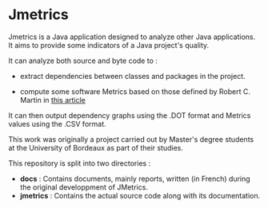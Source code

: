 # Jmetrics

Jmetrics is a Java application designed to analyze other Java applications.
It aims to provide some indicators of a Java project's quality.

It can analyze both source and byte code to :

 - extract dependencies between classes and packages in the project.
 
 - compute some software Metrics based on those defined by Robert C. Martin in
 <a href="https://linux.ime.usp.br/~joaomm/mac499/arquivos/referencias/oodmetrics.pdf">this article</a>

It can then output dependency graphs using the .DOT format and Metrics values using the .CSV
format.

This work was originally a project carried out by Master's degree students at the University of Bordeaux
as part of their studies.

This repository is split into two directories :
* **docs** : Contains documents, mainly reports, written (in French) during the original developpment
of  JMetrics.
* **jmetrics** : Contains the actual source code along with its documentation.

